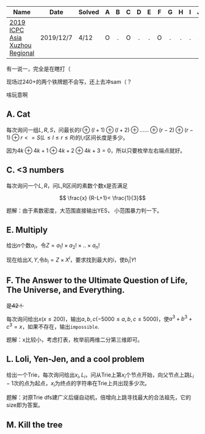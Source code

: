 | Name                                                         | Date      | Solved |  A   |  B   |  C   |  D   |  E   |  F   |  G   |  H   |  I   |  J   |  K   | L    | M    |
| ------------------------------------------------------------ | --------- | ------ | :--: | :--: | :--: | :--: | :--: | :--: | :--: | :--: | :--: | :--: | :--: | ---- | ---- |
| [2019 ICPC Asia Xuzhou Regional](https://www.jisuanke.com/contest/5529?view=challenges) | 2019/12/7 | 4/12   |  O   |  .   |  O   |  .   |  .   |  O   |  .   |  .   |  .   |  .   |  .   | O    | .    |

有一说一，完全是在瞎打（

现场过240+的两个铁牌题不会写，还上去冲sam（？

啥玩意啊

## A. Cat

每次询问一组$L,R,S$，问最长的$l⊕(l+1)⊕(l+2)⊕……⊕(r-2)⊕(r-1)⊕r<=S(L≤l≤r≤R)$的l,r区间长度是多少。

因为$4k⊕4k+1⊕4k+2⊕4k+3=0$，所以只要枚举左右端点就好。

## C. <3 numbers

每次询问一个$L,R$，问L,R区间的素数个数x是否满足

$$ \frac{x} {R-L+1}< \frac{1}{3}$$

题解：由于素数密度，大范围直接输出YES， 小范围暴力判一下。

## E. Multiply

给出$n$个数$a_i$，令$Z=a_1!×a_2!×..×a_n!$

现在给出$X,Y$,令$b_i=Z×X^i$，要求找到最大的$i$，使$b_i|Y!$



## F. The Answer to the Ultimate Question of Life, The Universe, and Everything.

~~是42！~~

每次询问给出$x(x≤200)$，输出$a,b,c(-5000≤a,b,c≤5000)$，使$a^3+b^3+c^3=x$，如果不存在，输出`impossible`.

题解：x比较小，考虑打表，枚举前两维二分第三维即可。

## L. Loli, Yen-Jen, and a cool problem

给出一个Trie，每次询问给出$x_i,L_i$，问从Trie上第$x_i$个节点开始，向父节点上跳$L_i-1$次的点为起点，$x_i$为终点的字符串在Trie上共出现多少次。

题解：对原Trie dfs建广义后缀自动机，倍增向上跳寻找最大的合法祖先，它的size即为答案。

## M. Kill the tree

